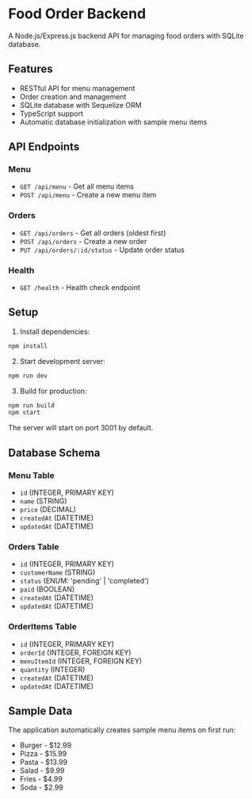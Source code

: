 # Food Order Backend

A Node.js/Express.js backend API for managing food orders with SQLite database.

## Features

- RESTful API for menu management
- Order creation and management
- SQLite database with Sequelize ORM
- TypeScript support
- Automatic database initialization with sample menu items

## API Endpoints

### Menu
- `GET /api/menu` - Get all menu items
- `POST /api/menu` - Create a new menu item

### Orders
- `GET /api/orders` - Get all orders (oldest first)
- `POST /api/orders` - Create a new order
- `PUT /api/orders/:id/status` - Update order status

### Health
- `GET /health` - Health check endpoint

## Setup

1. Install dependencies:
```bash
npm install
```

2. Start development server:
```bash
npm run dev
```

3. Build for production:
```bash
npm run build
npm start
```

The server will start on port 3001 by default.

## Database Schema

### Menu Table
- `id` (INTEGER, PRIMARY KEY)
- `name` (STRING)
- `price` (DECIMAL)
- `createdAt` (DATETIME)
- `updatedAt` (DATETIME)

### Orders Table
- `id` (INTEGER, PRIMARY KEY)
- `customerName` (STRING)
- `status` (ENUM: 'pending' | 'completed')
- `paid` (BOOLEAN)
- `createdAt` (DATETIME)
- `updatedAt` (DATETIME)

### OrderItems Table
- `id` (INTEGER, PRIMARY KEY)
- `orderId` (INTEGER, FOREIGN KEY)
- `menuItemId` (INTEGER, FOREIGN KEY)
- `quantity` (INTEGER)
- `createdAt` (DATETIME)
- `updatedAt` (DATETIME)

## Sample Data

The application automatically creates sample menu items on first run:
- Burger - $12.99
- Pizza - $15.99
- Pasta - $13.99
- Salad - $9.99
- Fries - $4.99
- Soda - $2.99
